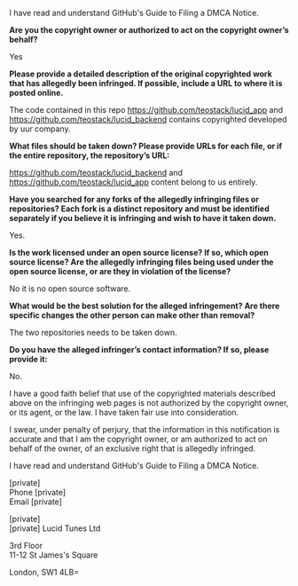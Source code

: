 I have read and understand GitHub's Guide to Filing a DMCA Notice.

**Are you the copyright owner or authorized to act on the copyright owner’s behalf?**  

Yes

**Please provide a detailed description of the original copyrighted work that has allegedly been infringed. If possible, include a URL to where it is posted online.**  

The code contained in this repo https://github.com/teostack/lucid_app and https://github.com/teostack/lucid_backend contains copyrighted developed by uur company.

**What files should be taken down? Please provide URLs for each file, or if the entire repository, the repository’s URL:**  

https://github.com/teostack/lucid_backend and https://github.com/teostack/lucid_app content belong to us entirely.

**Have you searched for any forks of the allegedly infringing files or repositories? Each fork is a distinct repository and must be identified separately if you believe it is infringing and wish to have it taken down.**  

Yes.

**Is the work licensed under an open source license? If so, which open source license? Are the allegedly infringing files being used under the open source license, or are they in violation of the license?**  

No it is no open source software.

**What would be the best solution for the alleged infringement? Are there specific changes the other person can make other than removal?**  

The two repositories needs to be taken down.

**Do you have the alleged infringer’s contact information? If so, please provide it:**  

No.

I have a good faith belief that use of the copyrighted materials described above on the infringing web pages is not authorized by the copyright owner, or its agent, or the law. I have taken fair use into consideration.

I swear, under penalty of perjury, that the information in this notification is accurate and that I am the copyright owner, or am authorized to act on behalf of the owner, of an exclusive right that is allegedly infringed.

I have read and understand GitHub's Guide to Filing a DMCA Notice.

[private]  
Phone [private]  
Email [private]  

[private]    
[private] Lucid Tunes Ltd  

3rd Floor  
11-12 St James's Square  

London, SW1 4LB=  
